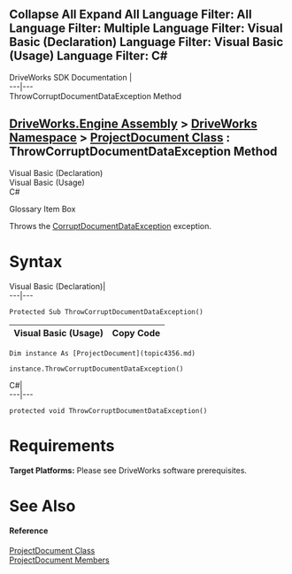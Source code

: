        

 Collapse All Expand All  Language Filter: All  Language Filter: Multiple  Language Filter: Visual Basic (Declaration) Language Filter: Visual Basic (Usage) Language Filter: C#  
---  
DriveWorks SDK Documentation  |   
---|---  
ThrowCorruptDocumentDataException Method   
  
[DriveWorks.Engine Assembly](topic2156.md) > [DriveWorks Namespace](topic2159.md) > [ProjectDocument Class](topic4356.md) : ThrowCorruptDocumentDataException Method  
---  
  
Visual Basic (Declaration)    
Visual Basic (Usage)    
C# 

Glossary Item Box

Throws the [CorruptDocumentDataException](topic2624.md) exception. 

# Syntax

Visual Basic (Declaration)|   
---|---  
      
    
    Protected Sub ThrowCorruptDocumentDataException()   
  
Visual Basic (Usage)| Copy Code  
---|---  
      
    
    Dim instance As [ProjectDocument](topic4356.md)
     
    instance.ThrowCorruptDocumentDataException()  
  
C#|   
---|---  
      
    
    protected void ThrowCorruptDocumentDataException()  
  
# Requirements

**Target Platforms:** Please see DriveWorks software prerequisites.

# See Also

#### Reference

[ProjectDocument Class](topic4356.md)   
[ProjectDocument Members](topic4357.md)


